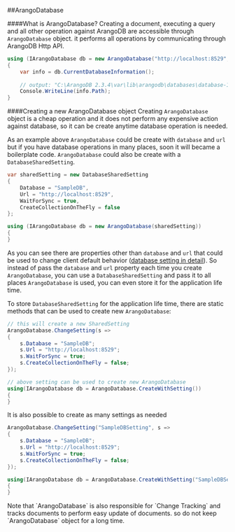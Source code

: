 ##ArangoDatabase

####What is ArangoDatabase?
Creating a document, executing a query and all other operation against ArangoDB are accessible through `ArangoDatabase` object. it performs all operations by communicating through ArangoDB Http API.


```csharp
using (IArangoDatabase db = new ArangoDatabase("http://localhost:8529", "SampleDB"))
{
	var info = db.CurrentDatabaseInformation();
	
	// output: "C:\ArangoDB 2.3.4\var\lib\arangodb\databases\database-179610003747"     
	Console.WriteLine(info.Path);
}
```

####Creating a new ArangoDatabase object
Creating `ArangoDatabase` object is a cheap operation and it does not perform any expensive action against database, so it can be create anytime database operation is needed.

As an example above `ArangoDatabase` could be create with `database` and `url` but if you have database operations in many places, soon it will became a boilerplate code. `ArangoDatabase` could also be create with a `DatabaseSharedSetting`.


    
```csharp
var sharedSetting = new DatabaseSharedSetting
{
	Database = "SampleDB",
	Url = "http://localhost:8529",
	WaitForSync = true,
	CreateCollectionOnTheFly = false
};

using (IArangoDatabase db = new ArangoDatabase(sharedSetting))
{
}
```

As you can see there are properties other than `database` and `url` that could be used to change client default behavior 
([database setting in detail](/DatabaseSetting.html)).
So instead of pass the `database` and `url` property each time you create `ArangoDatabase`,  you can use a `DatabaseSharedSetting` and pass it to all places `ArangoDatabase` is used, you can even store it for the application life time.

To store `DatabaseSharedSetting` for the application life time, there are static methods
that can be used to create new `ArangoDatabase`:

```csharp
// this will create a new SharedSetting
ArangoDatabase.ChangeSetting(s =>
{
	s.Database = "SampleDB";
	s.Url = "http://localhost:8529";
	s.WaitForSync = true;
	s.CreateCollectionOnTheFly = false;
});

// above setting can be used to create new ArangoDatabase
using(IArangoDatabase db = ArangoDatabase.CreateWithSetting())
{
}
```

It is also possible to create as many settings as needed

```csharp
ArangoDatabase.ChangeSetting("SampleDBSetting", s =>
{
	s.Database = "SampleDB";
	s.Url = "http://localhost:8529";
	s.WaitForSync = true;
	s.CreateCollectionOnTheFly = false;
});

using(IArangoDatabase db = ArangoDatabase.CreateWithSetting("SampleDBSetting"))
{
}
```

<div class="document-caution">
Note that `ArangoDatabase` is also responsible for `Change Tracking` and 
tracks documents to perform easy update of documents. so do not keep
`ArangoDatabase` object for a long time. 
</div>







